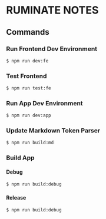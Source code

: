 # RUMINATE NOTES

## Commands

### Run Frontend Dev Environment

```zsh
$ npm run dev:fe
```

### Test Frontend

```zsh
$ npm run test:fe
```

### Run App Dev Environment

```zsh
$ npm run dev:app
```

### Update Markdown Token Parser

```zsh
$ npm run build:md
```

### Build App

#### Debug

```zsh
$ npm run build:debug
```

#### Release

```zsh
$ npm run build:debug
```